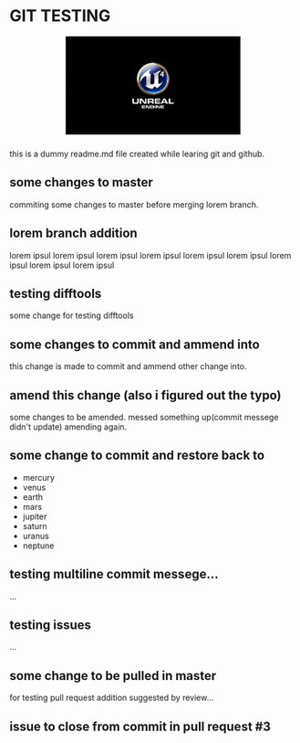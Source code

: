 # GIT TESTING

<p align="center"><img src="gif.gif"></p>


this is a dummy readme.md file created while learing
git and github.

## some changes to master
commiting some changes to master before merging
lorem branch.

## lorem branch addition
lorem ipsul lorem ipsul lorem ipsul
lorem ipsul lorem ipsul lorem ipsul
lorem ipsul lorem ipsul lorem ipsul

## testing difftools
some change for testing difftools

## some changes to commit and ammend into
this change is made to commit and ammend other change into.

## amend this change (also i figured out the typo)
some changes to be amended.
messed something up(commit messege didn't update) amending again.

## some change to commit and restore back to
- mercury
- venus
- earth
- mars
- jupiter
- saturn
- uranus
- neptune

## testing multiline commit messege...
...

## testing issues
...

## some change to be pulled in master
for testing pull request
addition suggested by review...

## issue to close from commit in pull request #3